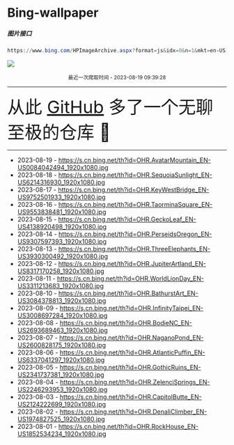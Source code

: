 # Bing-wallpaper

##### 图片接口

```powershell
https://www.bing.com/HPImageArchive.aspx?format=js&idx=0&n=1&mkt=en-US
```

 ![](https://s.cn.bing.net/th?id=OHR.AvatarMountain_EN-US0084042494_1920x1080.jpg)

<p align='center' >
    <small>
        最近一次爬取时间 - 2023-08-19 09:39:28
    </small>
    <br>
    <hr>
    <font size=7>
        <small>
           从此 <a href='https://github.com/'>GitHub</a> 多了一个无聊至极的仓库  🍳
        </small>
    </font>
    <hr>
</p>


- 2023-08-19 - https://s.cn.bing.net/th?id=OHR.AvatarMountain_EN-US0084042494_1920x1080.jpg 
- 2023-08-18 - https://s.cn.bing.net/th?id=OHR.SequoiaSunlight_EN-US6214316930_1920x1080.jpg 
- 2023-08-17 - https://s.cn.bing.net/th?id=OHR.KeyWestBridge_EN-US9752501933_1920x1080.jpg 
- 2023-08-16 - https://s.cn.bing.net/th?id=OHR.TaorminaSquare_EN-US9553838481_1920x1080.jpg 
- 2023-08-15 - https://s.cn.bing.net/th?id=OHR.GeckoLeaf_EN-US4138920498_1920x1080.jpg 
- 2023-08-14 - https://s.cn.bing.net/th?id=OHR.PerseidsOregon_EN-US9307597393_1920x1080.jpg 
- 2023-08-13 - https://s.cn.bing.net/th?id=OHR.ThreeElephants_EN-US3930300492_1920x1080.jpg 
- 2023-08-12 - https://s.cn.bing.net/th?id=OHR.JupiterArtland_EN-US8317170258_1920x1080.jpg 
- 2023-08-11 - https://s.cn.bing.net/th?id=OHR.WorldLionDay_EN-US3311213683_1920x1080.jpg 
- 2023-08-10 - https://s.cn.bing.net/th?id=OHR.BathurstArt_EN-US3084378813_1920x1080.jpg 
- 2023-08-09 - https://s.cn.bing.net/th?id=OHR.InfinityTaipei_EN-US3008697284_1920x1080.jpg 
- 2023-08-08 - https://s.cn.bing.net/th?id=OHR.BodieNC_EN-US2693689463_1920x1080.jpg 
- 2023-08-07 - https://s.cn.bing.net/th?id=OHR.NaganoPond_EN-US2600828175_1920x1080.jpg 
- 2023-08-06 - https://s.cn.bing.net/th?id=OHR.AtlanticPuffin_EN-US6337041297_1920x1080.jpg 
- 2023-08-05 - https://s.cn.bing.net/th?id=OHR.GothicRuins_EN-US2341737381_1920x1080.jpg 
- 2023-08-04 - https://s.cn.bing.net/th?id=OHR.ZelenciSprings_EN-US2246293953_1920x1080.jpg 
- 2023-08-03 - https://s.cn.bing.net/th?id=OHR.CapitolButte_EN-US2124222699_1920x1080.jpg 
- 2023-08-02 - https://s.cn.bing.net/th?id=OHR.DenaliClimber_EN-US1974827525_1920x1080.jpg 
- 2023-08-01 - https://s.cn.bing.net/th?id=OHR.RockHouse_EN-US1852534234_1920x1080.jpg 
